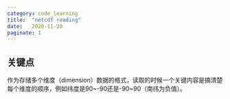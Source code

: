 ```yaml
---
category: code_learning
title:  "netcdf reading"
date:   2020-11-20
paginate: 1
---
```


## 关键点
作为存储多个维度（dimension）数据的格式，读取的时候一个关键内容是搞清楚每个维度的顺序，例如纬度是90~-90还是-90~90（南纬为负值）。

